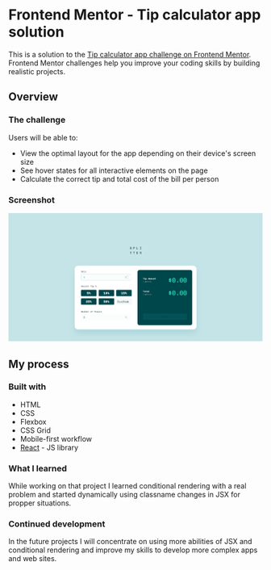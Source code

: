 # Frontend Mentor - Tip calculator app solution

This is a solution to the [Tip calculator app challenge on Frontend Mentor](https://www.frontendmentor.io/challenges/tip-calculator-app-ugJNGbJUX). Frontend Mentor challenges help you improve your coding skills by building realistic projects.

## Overview

### The challenge

Users will be able to:

- View the optimal layout for the app depending on their device's screen size
- See hover states for all interactive elements on the page
- Calculate the correct tip and total cost of the bill per person

### Screenshot

![](./src/images/image.png)

## My process

### Built with

- HTML
- CSS
- Flexbox
- CSS Grid
- Mobile-first workflow
- [React](https://reactjs.org/) - JS library

### What I learned

While working on that project I learned conditional rendering with a real problem and started dynamically using classname changes in JSX for propper situations.

### Continued development

In the future projects I will concentrate on using more abilities of JSX and conditional rendering and improve my skills to develop more complex apps and web sites.
